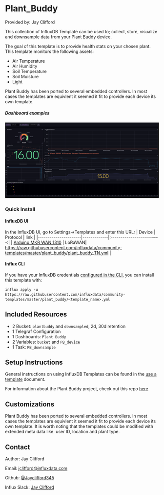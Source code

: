 # Plant_Buddy

Provided by: Jay Clifford

This collection of InfluxDB Template can be used to; collect, store, visualize and downsample data from your Plant Buddy device. 

The goal of this template is to provide health stats on your chosen plant. This template monitors the following assets:
- Air Temperature
- Air Humidity
- Soil Temperature
- Soil Moisture
- Light

Plant Buddy has been ported to several embedded controllers. In most cases the templates are equivlent it seemed it fit to provide each device its own template.



##### Dashboard examples
![Plant Buddy Dashboard Screenshot](img/plant-buddy-dashboard.png)


### Quick Install

#### InfluxDB UI

In the InfluxDB UI, go to Settings->Templates and enter this URL: 
| Device               | Protocol    | link |
|----------------------|-------------|:-------------------------:|
| [Arduino MKR WAN 1310](https://store.arduino.cc/products/arduino-mkr-wan-1310) | LoRaWAN| https://raw.githubusercontent.com/influxdata/community-templates/master/plant_buddy/plant_buddy_TN.yml |

#### Influx CLI
If you have your InfluxDB credentials [configured in the CLI](https://v2.docs.influxdata.com/v2.0/reference/cli/influx/config/), you can install this template with:

```
influx apply -u https://raw.githubusercontent.com/influxdata/community-templates/master/plant_buddy/<template_name>.yml
```

## Included Resources
  - 2 Bucket: `plantbuddy` and `downsampled`, 2d, 30d retention
  - 1 Telegraf Configuration
  - 1 Dashboards: `Plant Buddy`
  - 2 Variables: `bucket` and `PB_device`
  - 1 Task: `PB_downsample`

## Setup Instructions

General instructions on using InfluxDB Templates can be found in the [use a template](../docs/use_a_template.md) document.

For information about the Plant Buddy project, check out this repo [here](https://github.com/InfluxCommunity/plant_buddy)

## Customizations
Plant Buddy has been ported to several embedded controllers. In most cases the templates are equivlent it seemed it fit to provide each device its own template. It is worth noting that the templates could be modified with extended meta data like: user ID, location and plant type. 


## Contact

Author: Jay Clifford

Email: [jclifford@influxdata.com](mailto:jclifford@influxdata.com)

Github: [@Jayclifford345](https://github.com/Jayclifford345)

Influx Slack: [Jay Clifford](https://influxcommunity.slack.com/team/U02E8MP82SW)